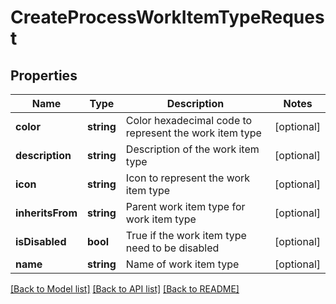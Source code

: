 # CreateProcessWorkItemTypeRequest

## Properties
Name | Type | Description | Notes
------------ | ------------- | ------------- | -------------
**color** | **string** | Color hexadecimal code to represent the work item type | [optional] 
**description** | **string** | Description of the work item type | [optional] 
**icon** | **string** | Icon to represent the work item type | [optional] 
**inheritsFrom** | **string** | Parent work item type for work item type | [optional] 
**isDisabled** | **bool** | True if the work item type need to be disabled | [optional] 
**name** | **string** | Name of work item type | [optional] 

[[Back to Model list]](../README.md#documentation-for-models) [[Back to API list]](../README.md#documentation-for-api-endpoints) [[Back to README]](../README.md)


